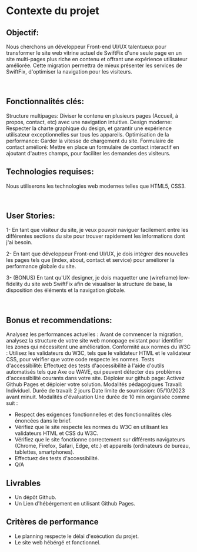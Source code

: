 # Contexte du projet
## Objectif:

Nous cherchons un développeur Front-end UI/UX talentueux pour transformer le site web vitrine actuel de SwiftFix d'une seule page en un site multi-pages plus riche en contenu et offrant une expérience utilisateur améliorée. Cette migration permettra de mieux présenter les services de SwiftFix, d'optimiser la navigation pour les visiteurs.

​

## Fonctionnalités clés:

Structure multipages: Diviser le contenu en plusieurs pages (Accueil, à propos, contact, etc) avec une navigation intuitive.
Design moderne: Respecter la charte graphique du design, et garantir une expérience utilisateur exceptionnelles sur tous les appareils.
Optimisation de la performance: Garder la vitesse de chargement du site.
Formulaire de contact amélioré: Mettre en place un formulaire de contact interactif en ajoutant d'autres champs, pour faciliter les demandes des visiteurs.
​

## Technologies requises:

Nous utiliserons les technologies web modernes telles que HTML5, CSS3.

​

## User Stories:

1- En tant que visiteur du site, je veux pouvoir naviguer facilement entre les différentes sections du site pour trouver rapidement les informations dont j'ai besoin.

2- En tant que développeur Front-end UI/UX, je dois intégrer des nouvelles les pages tels que (index, about, contact et service) pour améliorer la performance globale du site.

3- (BONUS) En tant qu'UX designer, je dois maquetter une (wireframe) low-fidelity du site web SwiftFix afin de visualiser la structure de base, la disposition des éléments et la navigation globale.

​

## Bonus et recommendations:

Analysez les performances actuelles : Avant de commencer la migration, analysez la structure de votre site web monopage existant pour identifier les zones qui nécessitent une amélioration.
Conformité aux normes du W3C : Utilisez les validateurs du W3C, tels que le validateur HTML et le validateur CSS, pour vérifier que votre code respecte les normes.
Tests d'accessibilité: Effectuez des tests d'accessibilité à l'aide d'outils automatisés tels que Axe ou WAVE, qui peuvent détecter des problèmes d'accessibilité courants dans votre site.
Déploier sur github page: Activez Github Pages et déploier votre solution.
Modalités pédagogiques
Travail: Individuel.
Durée de travail: 2 jours
Date limite de soumission: 05/10/2023 avant minuit.
Modalités d'évaluation
Une durée de 10 min organisée comme suit :
- Respect des exigences fonctionnelles et des fonctionnalités clés énoncées dans le brief.
- Vérifiez que le site respecte les normes du W3C en utilisant les validateurs HTML et CSS du W3C.
- Vérifiez que le site fonctionne correctement sur différents navigateurs (Chrome, Firefox, Safari, Edge, etc.) et appareils (ordinateurs de bureau, tablettes, smartphones).
- Effectuez des tests d'accessibilité.
- Q/A

## Livrables
- Un dépôt Github.
- Un Lien d'hébérgement en utilisant Github Pages.

## Critères de performance
- Le planning respecte le délai d'exécution du projet.
- Le site web hébérgé et fonctionnel.
